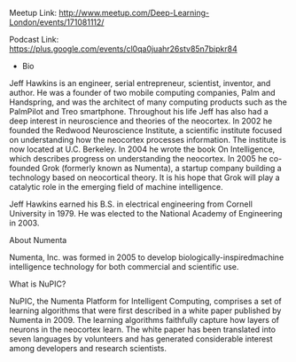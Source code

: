Meetup Link: http://www.meetup.com/Deep-Learning-London/events/171081112/

Podcast Link: https://plus.google.com/events/cl0qa0juahr26stv85n7bipkr84

* Bio

Jeff Hawkins is an engineer, serial entrepreneur, scientist, inventor, and author. He was a founder of two mobile computing companies, Palm and Handspring, and was the architect of many computing products such as the PalmPilot and Treo smartphone. Throughout his life Jeff has also had a deep interest in neuroscience and theories of the neocortex. In 2002 he founded the Redwood Neuroscience Institute, a scientific institute focused on understanding how the neocortex processes information. The institute is now located at U.C. Berkeley.
In 2004 he wrote the book On Intelligence, which describes progress on understanding the neocortex. In 2005 he co-founded Grok (formerly known as Numenta), a startup company building a technology based on neocortical theory. It is his hope that Grok will play a catalytic role in the emerging field of machine intelligence.

Jeff Hawkins earned his B.S. in electrical engineering from Cornell University in 1979. He was elected to the National Academy of Engineering in 2003.

About Numenta

Numenta, Inc. was formed in 2005 to develop biologically-inspiredmachine intelligence technology for both commercial and scientific use.

What is NuPIC?

NuPIC, the Numenta Platform for Intelligent Computing, comprises a set of learning algorithms that were first described in a white paper published by Numenta in 2009. The learning algorithms faithfully capture how layers of neurons in the neocortex learn. The white paper has been translated into seven languages by volunteers and has generated considerable interest among developers and research scientists.

